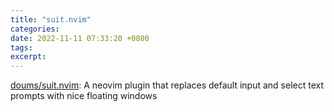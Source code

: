 ```yaml
---
title: "suit.nvim"
categories: 
date: 2022-11-11 07:33:20 +0800
tags: 
excerpt: 
---
```


[doums/suit.nvim](https://github.com/doums/suit.nvim): A neovim plugin that replaces default input and select text prompts with nice floating windows




